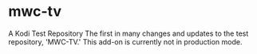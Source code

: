 # mwc-tv
A Kodi Test Repository
The first in many changes and updates to the test repository, 'MWC-TV.'  This add-on is currently not in production mode.
